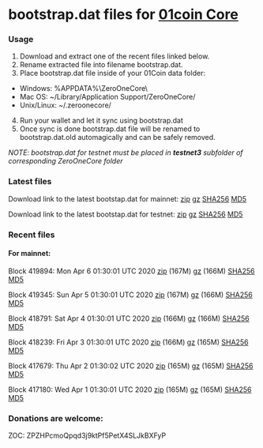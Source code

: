 # bootstrap.dat files for [01coin Core](https://01coin.io)

### Usage

1. Download and extract one of the recent files linked below.
2. Rename extracted file into filename bootstrap.dat.
3. Place bootstrap.dat file inside of your 01Coin data folder:
 - Windows: %APPDATA%\ZeroOneCore\
 - Mac OS: ~/Library/Application Support/ZeroOneCore/
 - Unix/Linux: ~/.zeroonecore/
4. Run your wallet and let it sync using bootstrap.dat
5. Once sync is done bootstrap.dat file will be renamed to bootstrap.dat.old automagically and can be safely removed.

_NOTE: bootstrap.dat for testnet must be placed in **testnet3** subfolder of corresponding ZeroOneCore folder_

### Latest files
Download link to the latest bootstap.dat for mainnet: [zip](https://files.01coin.io/mainnet/bootstrap.dat.zip) [gz](https://files.01coin.io/mainnet/bootstrap.dat.tar.gz) [SHA256](https://files.01coin.io/mainnet/sha256.txt) [MD5](https://files.01coin.io/mainnet/md5.txt)

Download link to the latest bootstap.dat for testnet: [zip](https://files.01coin.io/testnet/bootstrap.dat.zip) [gz](https://files.01coin.io/testnet/bootstrap.dat.tar.gz) [SHA256](https://files.01coin.io/testnet/sha256.txt) [MD5](https://files.01coin.io/testnet/md5.txt)

### Recent files

#### For mainnet:

Block 419894: Mon Apr  6 01:30:01 UTC 2020 [zip](https://files.01coin.io/mainnet/2020-04-06/bootstrap.dat.zip) (167M) [gz](https://files.01coin.io/mainnet/2020-04-06/bootstrap.dat.tar.gz) (166M) [SHA256](https://files.01coin.io/mainnet/2020-04-06/sha256.txt) [MD5](https://files.01coin.io/mainnet/2020-04-06/md5.txt)

Block 419345: Sun Apr  5 01:30:01 UTC 2020 [zip](https://files.01coin.io/mainnet/2020-04-05/bootstrap.dat.zip) (167M) [gz](https://files.01coin.io/mainnet/2020-04-05/bootstrap.dat.tar.gz) (166M) [SHA256](https://files.01coin.io/mainnet/2020-04-05/sha256.txt) [MD5](https://files.01coin.io/mainnet/2020-04-05/md5.txt)

Block 418791: Sat Apr  4 01:30:01 UTC 2020 [zip](https://files.01coin.io/mainnet/2020-04-04/bootstrap.dat.zip) (166M) [gz](https://files.01coin.io/mainnet/2020-04-04/bootstrap.dat.tar.gz) (166M) [SHA256](https://files.01coin.io/mainnet/2020-04-04/sha256.txt) [MD5](https://files.01coin.io/mainnet/2020-04-04/md5.txt)

Block 418239: Fri Apr  3 01:30:01 UTC 2020 [zip](https://files.01coin.io/mainnet/2020-04-03/bootstrap.dat.zip) (166M) [gz](https://files.01coin.io/mainnet/2020-04-03/bootstrap.dat.tar.gz) (165M) [SHA256](https://files.01coin.io/mainnet/2020-04-03/sha256.txt) [MD5](https://files.01coin.io/mainnet/2020-04-03/md5.txt)

Block 417679: Thu Apr  2 01:30:02 UTC 2020 [zip](https://files.01coin.io/mainnet/2020-04-02/bootstrap.dat.zip) (165M) [gz](https://files.01coin.io/mainnet/2020-04-02/bootstrap.dat.tar.gz) (165M) [SHA256](https://files.01coin.io/mainnet/2020-04-02/sha256.txt) [MD5](https://files.01coin.io/mainnet/2020-04-02/md5.txt)

Block 417180: Wed Apr  1 01:30:01 UTC 2020 [zip](https://files.01coin.io/mainnet/2020-04-01/bootstrap.dat.zip) (165M) [gz](https://files.01coin.io/mainnet/2020-04-01/bootstrap.dat.tar.gz) (165M) [SHA256](https://files.01coin.io/mainnet/2020-04-01/sha256.txt) [MD5](https://files.01coin.io/mainnet/2020-04-01/md5.txt)


### Donations are welcome:

ZOC: ZPZHPcmoQpqd3j9ktPf5PetX4SLJkBXFyP
